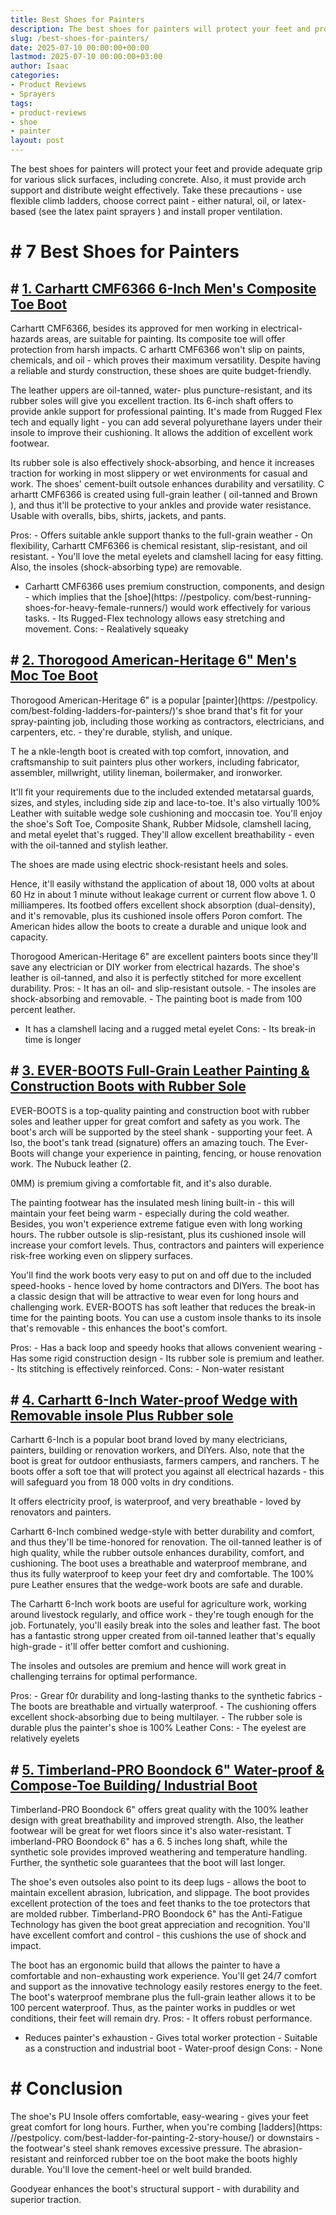 ```yaml
---
title: Best Shoes for Painters
description: The best shoes for painters will protect your feet and provide adequate grip for various slick surfaces, including concrete. Also, it must provide arch...
slug: /best-shoes-for-painters/
date: 2025-07-10 00:00:00+00:00
lastmod: 2025-07-10 00:00:00+03:00
author: Isaac
categories:
- Product Reviews
- Sprayers
tags:
- product-reviews
- shoe
- painter
layout: post
---
```


The best shoes for painters will protect your feet and provide adequate grip for various slick surfaces, including concrete. Also, it must provide arch support and distribute weight effectively. Take these precautions - use flexible climb ladders, choose correct paint - either natural, oil, or latex-based (see the latex paint sprayers ) and install proper ventilation.

# # 7 Best Shoes for Painters

## # [1. Carhartt CMF6366 6-Inch Men's Composite Toe Boot](https://www.amazon.com/dp/B00CX7TM9S/?tag=p-policy-20)

Carhartt CMF6366, besides its approved for men working in electrical-hazards areas, are suitable for painting. Its composite toe will offer protection from harsh impacts. C arhartt CMF6366 won't slip on paints, chemicals, and oil - which proves their maximum versatility. Despite having a reliable and sturdy construction, these shoes are quite budget-friendly.

The leather uppers are oil-tanned, water- plus puncture-resistant, and its rubber soles will give you excellent traction. Its 6-inch shaft offers to provide ankle support for professional painting. It's made from Rugged Flex tech and equally light - you can add several polyurethane layers under their insole to improve their cushioning. It allows the addition of excellent work footwear.

Its rubber sole is also effectively shock-absorbing, and hence it increases traction for working in most slippery or wet environments for casual and work. The shoes' cement-built outsole enhances durability and versatility. C arhartt CMF6366 is created using full-grain leather ( oil-tanned and Brown ), and thus it'll be protective to your ankles and provide water resistance. Usable with overalls, bibs, shirts, jackets, and pants.

Pros: - Offers suitable ankle support thanks to the full-grain weather - On flexibility, Carhartt CMF6366 is chemical resistant, slip-resistant, and oil resistant. - You'll love the metal eyelets and clamshell lacing for easy fitting. Also, the insoles (shock-absorbing type) are removable.

- Carhartt CMF6366 uses premium construction, components, and design - which implies that the [shoe](https: //pestpolicy. com/best-running-shoes-for-heavy-female-runners/) would work effectively for various tasks. - Its Rugged-Flex technology allows easy stretching and movement. Cons: - Realatively squeaky

## # [2. Thorogood American-Heritage 6" Men's Moc Toe Boot](https://www.amazon.com/dp/B001QJ4I5C/?tag=p-policy-20)

Thorogood American-Heritage 6" is a popular [painter](https: //pestpolicy. com/best-folding-ladders-for-painters/)'s shoe brand that's fit for your spray-painting job, including those working as contractors, electricians, and carpenters, etc. - they're durable, stylish, and unique.

T he a nkle-length boot is created with top comfort, innovation, and craftsmanship to suit painters plus other workers, including fabricator, assembler, millwright, utility lineman, boilermaker, and ironworker.

It'll fit your requirements due to the included extended metatarsal guards, sizes, and styles, including side zip and lace-to-toe. It's also virtually 100% Leather with suitable wedge sole cushioning and moccasin toe. You'll enjoy the shoe's Soft Toe, Composite Shank, Rubber Midsole, clamshell lacing, and metal eyelet that's rugged. They'll allow excellent breathability - even with the oil-tanned and stylish leather.

The shoes are made using electric shock-resistant heels and soles.

Hence, it'll easily withstand the application of about 18, 000 volts at about 60 Hz in about 1 minute without leakage current or current flow above 1. 0 milliamperes. Its footbed offers excellent shock absorption (dual-density), and it's removable, plus its cushioned insole offers Poron comfort. The American hides allow the boots to create a durable and unique look and capacity.

Thorogood American-Heritage 6" are excellent painters boots since they'll save any electrician or DIY worker from electrical hazards. The shoe's leather is oil-tanned, and also it is perfectly stitched for more excellent durability. Pros: - It has an oil- and slip-resistant outsole. - The insoles are shock-absorbing and removable. - The painting boot is made from 100 percent leather.

- It has a clamshell lacing and a rugged metal eyelet Cons: - Its break-in time is longer

## # [3. EVER-BOOTS Full-Grain Leather Painting & Construction Boots with Rubber Sole](https://www.amazon.com/dp/B00WQIPK5O/?tag=p-policy-20)

EVER-BOOTS is a top-quality painting and construction boot with rubber soles and leather upper for great comfort and safety as you work. The boot's arch will be supported by the steel shank - supporting your feet. A lso, the boot's tank tread (signature) offers an amazing touch. The Ever-Boots will change your experience in painting, fencing, or house renovation work. The Nubuck leather (2.

0MM) is premium giving a comfortable fit, and it's also durable.

The painting footwear has the insulated mesh lining built-in - this will maintain your feet being warm - especially during the cold weather. Besides, you won't experience extreme fatigue even with long working hours. The rubber outsole is slip-resistant, plus its cushioned insole will increase your comfort levels. Thus, contractors and painters will experience risk-free working even on slippery surfaces.

You'll find the work boots very easy to put on and off due to the included speed-hooks - hence loved by home contractors and DIYers. The boot has a classic design that will be attractive to wear even for long hours and challenging work. EVER-BOOTS has soft leather that reduces the break-in time for the painting boots. You can use a custom insole thanks to its insole that's removable - this enhances the boot's comfort.

Pros: - Has a back loop and speedy hooks that allows convenient wearing - Has some rigid construction design - Its rubber sole is premium and leather. - Its stitching is effectively reinforced. Cons: - Non-water resistant

## # [4. Carhartt 6-Inch Water-proof Wedge with Removable insole Plus Rubber sole](https://www.amazon.com/dp/B01L2UH26G/?tag=p-policy-20)

Carhartt 6-Inch is a popular boot brand loved by many electricians, painters, building or renovation workers, and DIYers. Also, note that the boot is great for outdoor enthusiasts, farmers campers, and ranchers. T he boots offer a soft toe that will protect you against all electrical hazards - this will safeguard you from 18 000 volts in dry conditions.

It offers electricity proof, is waterproof, and very breathable - loved by renovators and painters.

Carhartt 6-Inch combined wedge-style with better durability and comfort, and thus they'll be time-honored for renovation. The oil-tanned leather is of high quality, while the rubber outsole enhances durability, comfort, and cushioning. The boot uses a breathable and waterproof membrane, and thus its fully waterproof to keep your feet dry and comfortable. The 100% pure Leather ensures that the wedge-work boots are safe and durable.

The Carhartt 6-Inch work boots are useful for agriculture work, working around livestock regularly, and office work - they're tough enough for the job. Fortunately, you'll easily break into the soles and leather fast. The boot has a fantastic strong upper created from oil-tanned leather that's equally high-grade - it'll offer better comfort and cushioning.

The insoles and outsoles are premium and hence will work great in challenging terrains for optimal performance.

Pros: - Grear f0r durability and long-lasting thanks to the synthetic fabrics - The boots are breathable and virtually waterproof. - The cushioning offers excellent shock-absorbing due to being multilayer. - The rubber sole is durable plus the painter's shoe is 100% Leather Cons: - The eyelest are relatively eyelets

## # [5. Timberland-PRO Boondock 6" Water-proof & Compose-Toe Building/ Industrial Boot](https://www.amazon.com/dp/B01N6LPX7J/?tag=p-policy-20)

Timberland-PRO Boondock 6" offers great quality with the 100% leather design with great breathability and improved strength. Also, the leather footwear will be great for wet floors since it's also water-resistant. T imberland-PRO Boondock 6" has a 6. 5 inches long shaft, while the synthetic sole provides improved weathering and temperature handling. Further, the synthetic sole guarantees that the boot will last longer.

The shoe's even outsoles also point to its deep lugs - allows the boot to maintain excellent abrasion, lubrication, and slippage. The boot provides excellent protection of the toes and feet thanks to the toe protectors that are molded rubber. Timberland-PRO Boondock 6" has the Anti-Fatigue Technology has given the boot great appreciation and recognition. You'll have excellent comfort and control - this cushions the use of shock and impact.

The boot has an ergonomic build that allows the painter to have a comfortable and non-exhausting work experience. You'll get 24/7 comfort and support as the innovative technology easily restores energy to the feet. The boot's waterproof membrane plus the full-grain leather allows it to be 100 percent waterproof. Thus, as the painter works in puddles or wet conditions, their feet will remain dry. Pros: - It offers robust performance.

- Reduces painter's exhaustion - Gives total worker protection - Suitable as a construction and industrial boot - Water-proof design Cons: - None

# # Conclusion

The shoe's PU Insole offers comfortable, easy-wearing - gives your feet great comfort for long hours. Further, when you're combing [ladders](https: //pestpolicy. com/best-ladder-for-painting-2-story-house/) or downstairs - the footwear's steel shank removes excessive pressure. The abrasion-resistant and reinforced rubber toe on the boot make the boots highly durable. You'll love the cement-heel or welt build branded.

Goodyear enhances the boot's structural support - with durability and superior traction.
